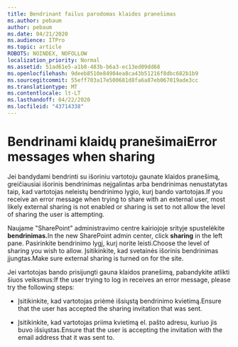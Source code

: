```yaml
---
title: Bendrinant failus parodomas klaidos pranešimas
ms.author: pebaum
author: pebaum
ms.date: 04/21/2020
ms.audience: ITPro
ms.topic: article
ROBOTS: NOINDEX, NOFOLLOW
localization_priority: Normal
ms.assetid: 51ad61e5-a1b8-483b-b6a3-ec13ed09dd68
ms.openlocfilehash: 9deeb8510e84904ea8ca43b51216f8dbc682b1b9
ms.sourcegitcommit: 55eff703a17e500681d8fa6a87eb067019ade3cc
ms.translationtype: MT
ms.contentlocale: lt-LT
ms.lasthandoff: 04/22/2020
ms.locfileid: "43714338"
---
```

# <a name="error-messages-when-sharing"></a><span data-ttu-id="60b64-102">Bendrinami klaidų pranešimai</span><span class="sxs-lookup"><span data-stu-id="60b64-102">Error messages when sharing</span></span>

<span data-ttu-id="60b64-103">Jei bandydami bendrinti su išoriniu vartotoju gaunate klaidos pranešimą, greičiausiai išorinis bendrinimas neįgalintas arba bendrinimas nenustatytas taip, kad vartotojas neleistų bendrinimo lygio, kurį bando vartotojas.</span><span class="sxs-lookup"><span data-stu-id="60b64-103">If you receive an error message when trying to share with an external user, most likely external sharing is not enabled or sharing is set to not allow the level of sharing the user is attempting.</span></span>
  
<span data-ttu-id="60b64-104">Naujame "SharePoint" administravimo centre kairiojoje srityje spustelėkite **bendrinimas.**</span><span class="sxs-lookup"><span data-stu-id="60b64-104">In the  new SharePoint admin center, click **sharing** in the left pane.</span></span> <span data-ttu-id="60b64-105">Pasirinkite bendrinimo lygį, kurį norite leisti.</span><span class="sxs-lookup"><span data-stu-id="60b64-105">Choose the level of sharing you wish to allow.</span></span> <span data-ttu-id="60b64-106">Įsitikinkite, kad svetainės išorinis bendrinimas įjungtas.</span><span class="sxs-lookup"><span data-stu-id="60b64-106">Make sure external sharing is turned on for the site.</span></span> 
  
<span data-ttu-id="60b64-107">Jei vartotojas bando prisijungti gauna klaidos pranešimą, pabandykite atlikti šiuos veiksmus:</span><span class="sxs-lookup"><span data-stu-id="60b64-107">If the user trying to log in receives an error message, please try the following steps:</span></span>
  
- <span data-ttu-id="60b64-108">Įsitikinkite, kad vartotojas priėmė išsiųstą bendrinimo kvietimą.</span><span class="sxs-lookup"><span data-stu-id="60b64-108">Ensure that the user has accepted the sharing invitation that was sent.</span></span>
    
- <span data-ttu-id="60b64-109">Įsitikinkite, kad vartotojas priima kvietimą el. pašto adresu, kuriuo jis buvo išsiųstas.</span><span class="sxs-lookup"><span data-stu-id="60b64-109">Ensure that the user is accepting the invitation with the email address that it was sent to.</span></span>
    

